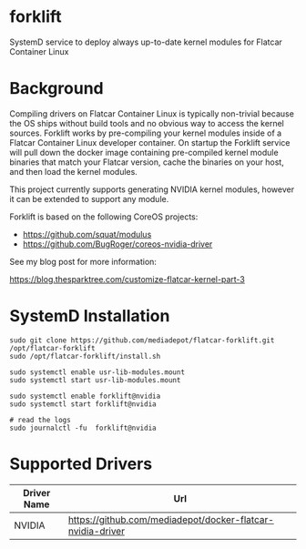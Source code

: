 # forklift

 SystemD service to deploy always up-to-date kernel modules for Flatcar Container Linux

# Background

Compiling drivers on Flatcar Container Linux is typically non-trivial because the OS ships without build tools and no
obvious way to access the kernel sources. Forklift works by pre-compiling your kernel modules inside of a Flatcar Container Linux developer
container. On startup the Forklift service will pull down the docker image containing pre-compiled kernel module binaries that
match your Flatcar version, cache the binaries on your host, and then load the kernel modules.

This project currently supports generating NVIDIA kernel modules, however it can be extended to support any module.

Forklift is based on the following CoreOS projects:

- https://github.com/squat/modulus
- https://github.com/BugRoger/coreos-nvidia-driver

See my blog post for more information:

https://blog.thesparktree.com/customize-flatcar-kernel-part-3

# SystemD Installation

```
sudo git clone https://github.com/mediadepot/flatcar-forklift.git /opt/flatcar-forklift
sudo /opt/flatcar-forklift/install.sh

sudo systemctl enable usr-lib-modules.mount
sudo systemctl start usr-lib-modules.mount

sudo systemctl enable forklift@nvidia
sudo systemctl start forklift@nvidia

# read the logs
sudo journalctl -fu  forklift@nvidia
```

# Supported Drivers

| Driver Name | Url |
| --- | --- |
| NVIDIA | https://github.com/mediadepot/docker-flatcar-nvidia-driver |
